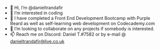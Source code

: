 - 👋 Hi, I’m @danieltrandafir
- 👀 I’m interested in coding
- 🌱 I have completed a Front End Development Bootcamp with Purple Beard as well as self-learning web development on Codecademy.com
- 💞️ I’m looking to collaborate on any projects if somebody is interested.
- 📫 Reach me on Discord: Daniel T.#7582 or by e-mail @ danieltrandafir@live.co.uk

<!---
danieltrandafir/danieltrandafir is a ✨ special ✨ repository because its `README.md` (this file) appears on your GitHub profile.
You can click the Preview link to take a look at your changes.
--->
